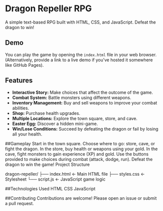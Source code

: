 # Dragon Repeller RPG

A simple text-based RPG built with HTML, CSS, and JavaScript.  Defeat the dragon to win!


## Demo

You can play the game by opening the `index.html` file in your web browser.  (Alternatively, provide a link to a live demo if you've hosted it somewhere like GitHub Pages).


## Features

- **Interactive Story:**  Make choices that affect the outcome of the game.
- **Combat System:** Battle monsters using different weapons.
- **Inventory Management:** Buy and sell weapons to improve your combat abilities.
- **Shop:** Purchase health upgrades.
- **Multiple Locations:** Explore the town square, store, and cave.
- **Easter Egg:** Discover a hidden mini-game.
- **Win/Lose Conditions:**  Succeed by defeating the dragon or fail by losing all your health.


##Gameplay
Start in the town square.
Choose where to go: store, cave, or fight the dragon.
In the store, buy health or weapons using your gold.
In the cave, fight monsters to gain experience (XP) and gold.
Use the buttons provided to make choices during combat (attack, dodge, run).
Defeat the dragon to win the game!
Project Structure

dragon-repeller/
├── index.html      <- Main HTML file
├── styles.css     <- Stylesheet
└── script.js      <- JavaScript game logic

##Technologies Used
HTML
CSS
JavaScript

##Contributing
Contributions are welcome! Please open an issue or submit a pull request.
